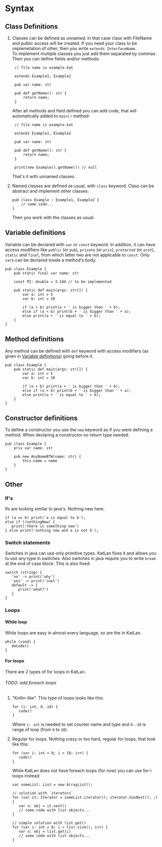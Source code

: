 # Syntax

## Class Definitions

1. Classes can be defined as unnamed. In that case class with FileName and public access will be created. If you need your class to be implemetation of other, then you write ```extends InterfaceName```.
<br> To implement multiple classes you just add them separated by commas.
Then you can define fields and/or methods:
    ```
     // file name is example.kat

     extends Example1, Example2
     
     pub var name: str
     
     pub def getName(): str {
         return name;    
     }
    ```

    After all methods and field defined you can add code, that will automatically added to `main()` method:

    ```
     // file name is example.kat

     extends Example1, Example2
     
     pub var name: str
     
     pub def getName(): str {
         return name;    
     }

     print(new Example().getName()) // null
    ```
    That's it with unnamed classes.

2. Named classes are defined as usual, with `class` keyword. Class can be abstract and implement other classes:

    ```
   pub class Example : Example1, Example2 {
        // some code...
   }
   ```

   Then you work with the classes as usual.

## Variable definitions

Variable can be declared with `var` or `const` keyword. In addition, it can have access modifiers like `public` (or `pub`), `private` (or `priv`), `protected` (or `prot`), `static` and `final`, from which latter two are not applicable to `const`.
Only `var`s can be declared inside a method's body.
```
pub class Example {
    pub static final var name: str
    
    const PI: double = 3.14d // to be implemented
    
    pub static def main(args: str[]) {
        var a: int = 5 
        var b: int = 10
        
        if (a > b) print(a + ' is bigger than ' + b);
        else if (a < b) print(b + ' is bigger than ' + a);
        else print(a + ' is equal to ' + b);
    }
}
```

## Method definitions

Any method can be defined with `def` keyword with access modifiers (as given in [Variable definitions](#variable-definitions)) going before it.

```
pub class Example {
    pub static def main(args: str[]) {
        var a: int = 5 
        var b: int = 10
        
        if (a > b) print(a + ' is bigger than ' + b);
        else if (a < b) print(b + ' is bigger than ' + a);
        else print(a + ' is equal to ' + b);
    }
}
```

## Constructor definitions

To define a constructor you use the `new` keyword as if you were defining a method. When declaring a constructor no return type needed.

```
pub class Example {
    priv var name: str
    
    pub new AnyNameBTW(name: str) {
        this.name = name
    }
}
```

## Other

### If's

Ifs are looking similar to java's. Nothing new here.

```
if (a == b) print('a is equal to b');
else if (!nothingNew) { 
   print('there is something new')
} else print('nothing new and a is not b');
```

### Switch statements

Switches in java can use only primitive types. KatLan fixes it and allows you to use any type in switches.
Also switches in java require you to write `break` at the end of case block. This is also fixed:
```
switch (string) {
   'no' -> print('why')
   'yes' -> print('cool')
   default -> {
      print('what?')
   }
}
```

### Loops

#### While loop

While loops are easy in almost every language, so are the in KatLan.
```
while (cond) {
   doCode()   
}
```

#### For loops

There are 2 types of for loops in KatLan.
###### TODO: add foreach loops

1. "Kotlin-like". This type of loops looks like this:
   ```
   for (i: int, 0..10) {
      code()
   }
   ```
   Where `i: int` is needed to set counter name and type and `0..10` is range of loop (from `0` to `10`).

2. Regular for loops. Nothing crazy or too hard, regular for loops, that look like this:
   ```
   for (var i: int = 0; i < 10; i++) {
      code()
   }   
   ```
   While KatLan does not have foreach loops (for now) you can use for-i loops instead:
   ```
   var someList: List = new ArrayList();
   
   // solution with `iterators`
   for (var it: Iterator = someList.iterator(); iterator.hasNext(); ;) {
      var o: obj = it.next()
      // some code with list objects...   
   }
   
   // simple solution with list.get()
   for (var i: int = 0; i < list.size(); i++) {
      var o: obj = list.get(i)
      // some code with list objects...
   }
   ```